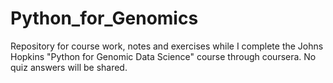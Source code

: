 # Python_for_Genomics
Repository for course work, notes and exercises while I complete the Johns Hopkins "Python for Genomic Data Science" course through coursera. No quiz answers will be shared.
